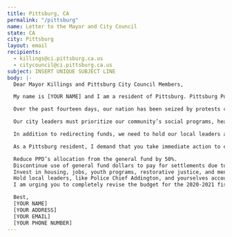 ```yaml
---
title: Pittsburg, CA
permalink: "/pittsburg"
name: Letter to the Mayor and City Council
state: CA
city: Pittsburg
layout: email
recipients:
  - killings@ci.pittsburg.ca.us
  - citycouncil@ci.pittsburg.ca.us
subject: INSERT UNIQUE SUBJECT LINE
body: |-
  Dear Mayor Killings and Pittsburg City Council Members,

  My name is [YOUR NAME] and I am a resident of Pittsburg. Pittsburg Police Department takes an enormous share of the city’s general fund, taking away 61.53% of needed resources that can be allocated to essential programs and services in our city. I’m writing to you today to demand that Pittsburg support the redirection of significant funds back into the community for the 2020-2021 fiscal year.

  Over the past fourteen days, our nation has been seized by protests calling for the systematic upheaval of institutions that promote racism and anti-Blackness, especially the institution that is the police, while also reimagining what community accountability can look like. While other Bay Area cities have been at the forefront of many of these protests, there have also been numerous outcries within Pittsburg. You may have witnessed these outcries through the 24 letters sent during the June 3rd city council meeting, through numerous posts all over social media, and through the peaceful demonstration outside of City Hall on Friday, June 5th.

  Our city leaders must prioritize our community’s social programs, health care, housing, small businesses, and education. We must ensure that all students, especially black students and students of color, are equipped with the tools necessary to continue learning and thriving, rather than being stereotyped and heavily policed. Moreover, there is absolutely no reason a teacher must ask a student to bring basic school supplies when the funds distributed to the police department can be allocated to fulfill the needs of PUSD.

  In addition to redirecting funds, we need to hold our local leaders accountable. Our Chief of Police, Brian Addington, failed to properly disclose documents in a case involving excessive force in 2014. We demand the resignation of Brian Addington in this formidable role.

  As a Pittsburg resident, I demand that you take immediate action to ensure the following:

  Reduce PPD’s allocation from the general fund by 50%.
  Discontinue use of general fund dollars to pay for settlements due to police murder, misconduct, and negligence.
  Invest in housing, jobs, youth programs, restorative justice, and mental health workers to keep the community safe.
  Hold local leaders, like Police Chief Addington, and yourselves accountable.
  I am urging you to completely revise the budget for the 2020-2021 fiscal year. Public opinion is with me.

  Best,
  [YOUR NAME]
  [YOUR ADDRESS]
  [YOUR EMAIL]
  [YOUR PHONE NUMBER]
---
```

